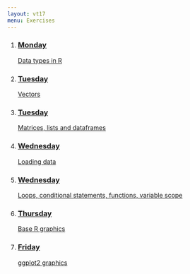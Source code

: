 ```yaml
---
layout: vt17
menu: Exercises
---
```


<ol class="exercise" id="topics">
<li>
<a href="exercise/DataTypes">
<h3>Monday</h3>
Data types in R
</a>
</li>

<li>
<a href="exercise.../Vectors">
<h3>Tuesday</h3>
Vectors
</a>
</li>

<li>
<a href="exercise.../Dataframes">
<h3>Tuesday</h3>
Matrices, lists and dataframes
</a>
</li>

<li>
<a href="exercise.../LoadData">
<h3>Wednesday</h3>
Loading data
</a>
</li>

<li>
<a href="exercise.../Loops">
<h3>Wednesday</h3>
Loops, conditional statements, functions, variable scope
</a>
</li>

<li>
<a href="exercise.../PlotHandson">
<h3>Thursday</h3>
Base R graphics
</a>
</li>

<li>
<a href="exercise.../ggplots">
<h3>Friday</h3>
ggplot2 graphics
</a>
</li>

</ol>
